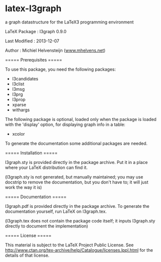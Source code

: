 latex-l3graph
=============

a graph datastructure for the LaTeX3 programming environment

LaTeX Package : l3graph 0.9.0

Last Modified : 2013-12-07

Author        : Michiel Helvensteijn  (www.mhelvens.net)

===== Prerequisites =====

To use this package, you need the following packages:

* l3candidates
* l3clist
* l3msg
* l3prg
* l3prop
* xparse
* withargs

The following package is optional, loaded only when the package
is loaded with the 'display' option, for displaying graph info
in a table:

* xcolor

To generate the documentation some additional packages are needed.

===== Installation =====

l3graph.sty is provided directly in the package archive. Put
it in a place where your LaTeX distribution can find it.

(l3graph.sty is not generated, but manually maintained; you
 may use docstrip to remove the documentation, but you don't
 have to; it will just work the way it is)

===== Documentation =====

l3graph.pdf is provided directly in the package archive. To
generate the documentation yourself, run LaTeX on l3graph.tex.

(l3graph.tex does not contain the package code itself; it inputs
 l3graph.sty directly to document the implementation)

===== License =====

This material is subject to the LaTeX Project Public License. See
http://www.ctan.org/tex-archive/help/Catalogue/licenses.lppl.html 
for the details of that license.
